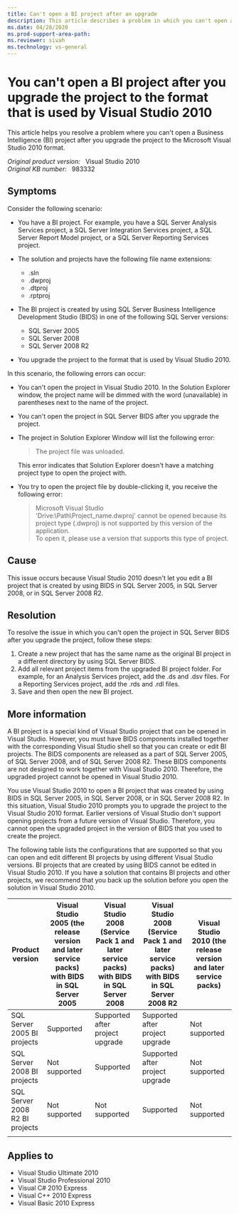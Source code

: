 ```yaml
---
title: Can't open a BI project after an upgrade
description: This article describes a problem in which you can't open a Business Intelligence project. This problem occurs after you upgrade the project to the Visual Studio 2010 format.
ms.date: 04/28/2020
ms.prod-support-area-path: 
ms.reviewer: sivah
ms.technology: vs-general
---
```

# You can't open a BI project after you upgrade the project to the format that is used by Visual Studio 2010

This article helps you resolve a problem where you can't open a Business Intelligence (BI) project after you upgrade the project to the Microsoft Visual Studio 2010 format.

_Original product version:_ &nbsp; Visual Studio 2010  
_Original KB number:_ &nbsp; 983332

## Symptoms

Consider the following scenario:

- You have a BI project. For example, you have a SQL Server Analysis Services project, a SQL Server Integration Services project, a SQL Server Report Model project, or a SQL Server Reporting Services project.
- The solution and projects have the following file name extensions:
  - .sln
  - .dwproj
  - .dtproj
  - .rptproj
- The BI project is created by using SQL Server Business Intelligence Development Studio (BIDS) in one of the following SQL Server versions:
  - SQL Server 2005
  - SQL Server 2008
  - SQL Server 2008 R2

- You upgrade the project to the format that is used by Visual Studio 2010.

In this scenario, the following errors can occur:

- You can't open the project in Visual Studio 2010. In the Solution Explorer window, the project name will be dimmed with the word (unavailable) in parentheses next to the name of the project.
- You can't open the project in SQL Server BIDS after you upgrade the project.
- The project in Solution Explorer Window will list the following error:

    > The project file was unloaded.

    This error indicates that Solution Explorer doesn't have a matching project type to open the project with.
- You try to open the project file by double-clicking it, you receive the following error:

    > Microsoft Visual Studio  
    > 'Drive:\Path\Project_name.dwproj' cannot be opened because its project type (.dwproj) is not supported by this version of the application.  
    > To open it, please use a version that supports this type of project.

## Cause

This issue occurs because Visual Studio 2010 doesn't let you edit a BI project that is created by using BIDS in SQL Server 2005, in SQL Server 2008, or in SQL Server 2008 R2.

## Resolution

To resolve the issue in which you can't open the project in SQL Server BIDS after you upgrade the project, follow these steps:

1. Create a new project that has the same name as the original BI project in a different directory by using SQL Server BIDS.
2. Add all relevant project items from the upgraded BI project folder. For example, for an Analysis Services project, add the .ds and .dsv files. For a Reporting Services project, add the .rds and .rdl files.
3. Save and then open the new BI project.

## More information

A BI project is a special kind of Visual Studio project that can be opened in Visual Studio. However, you must have BIDS components installed together with the corresponding Visual Studio shell so that you can create or edit BI projects. The BIDS components are released as a part of SQL Server 2005, of SQL Server 2008, and of SQL Server 2008 R2. These BIDS components are not designed to work together with Visual Studio 2010. Therefore, the upgraded project cannot be opened in Visual Studio 2010.

You use Visual Studio 2010 to open a BI project that was created by using BIDS in SQL Server 2005, in SQL Server 2008, or in SQL Server 2008 R2. In this situation, Visual Studio 2010 prompts you to upgrade the project to the Visual Studio 2010 format. Earlier versions of Visual Studio don't support opening projects from a future version of Visual Studio. Therefore, you cannot open the upgraded project in the version of BIDS that you used to create the project.

The following table lists the configurations that are supported so that you can open and edit different BI projects by using different Visual Studio versions. BI projects that are created by using BIDS cannot be edited in Visual Studio 2010. If you have a solution that contains BI projects and other projects, we recommend that you back up the solution before you open the solution in Visual Studio 2010.

|Product version|Visual Studio 2005 (the release version and later service packs) with BIDS in SQL Server 2005|Visual Studio 2008 (Service Pack 1 and later service packs) with BIDS in SQL Server 2008|Visual Studio 2008 (Service Pack 1 and later service packs) with BIDS in SQL Server 2008 R2|Visual Studio 2010 (the release version and later service packs)|
|---|---|---|---|---|
|SQL Server 2005 BI projects|Supported|Supported after project upgrade|Supported after project upgrade|Not supported|
|SQL Server 2008 BI projects|Not supported|Supported|Supported after project upgrade|Not supported|
|SQL Server 2008 R2 BI projects|Not supported|Not supported|Supported|Not supported|
||||||

## Applies to

- Visual Studio Ultimate 2010
- Visual Studio Professional 2010
- Visual C# 2010 Express
- Visual C++ 2010 Express
- Visual Basic 2010 Express
